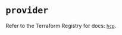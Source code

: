 # `provider`

Refer to the Terraform Registry for docs: [`hcp`](https://registry.terraform.io/providers/hashicorp/hcp/0.91.0/docs).
